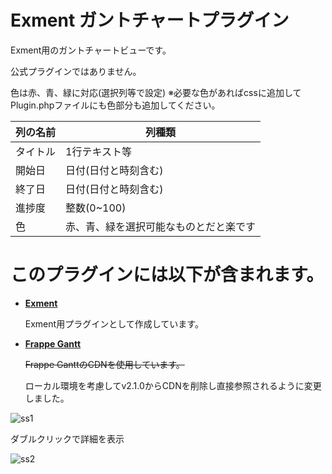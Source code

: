 # Exment ガントチャートプラグイン
Exment用のガントチャートビューです。

公式プラグインではありません。

色は赤、青、緑に対応(選択列等で設定)
※必要な色があればcssに追加してPlugin.phpファイルにも色部分も追加してください。

| 列の名前 | 列種類 |
| --- | --- |
| タイトル | 1行テキスト等 |
| 開始日 | 日付(日付と時刻含む) |
| 終了日 | 日付(日付と時刻含む) | 
| 進捗度 | 整数(0~100) |
| 色 | 赤、青、緑を選択可能なものとだと楽です |

# このプラグインには以下が含まれます。
- **[Exment](https://github.com/exceedone/exment)**

  Exment用プラグインとして作成しています。

- **[Frappe Gantt](https://github.com/frappe/gantt)**

  ~~Frappe GanttのCDNを使用しています。~~
  
  ローカル環境を考慮してv2.1.0からCDNを削除し直接参照されるように変更しました。　

![ss1](https://github.com/user-attachments/assets/9234e509-3fd6-42fd-a4a2-93023174e1b9)


ダブルクリックで詳細を表示

![ss2](https://github.com/user-attachments/assets/09bdd8cf-05f8-4a83-a816-7a2c2b2ba869)

